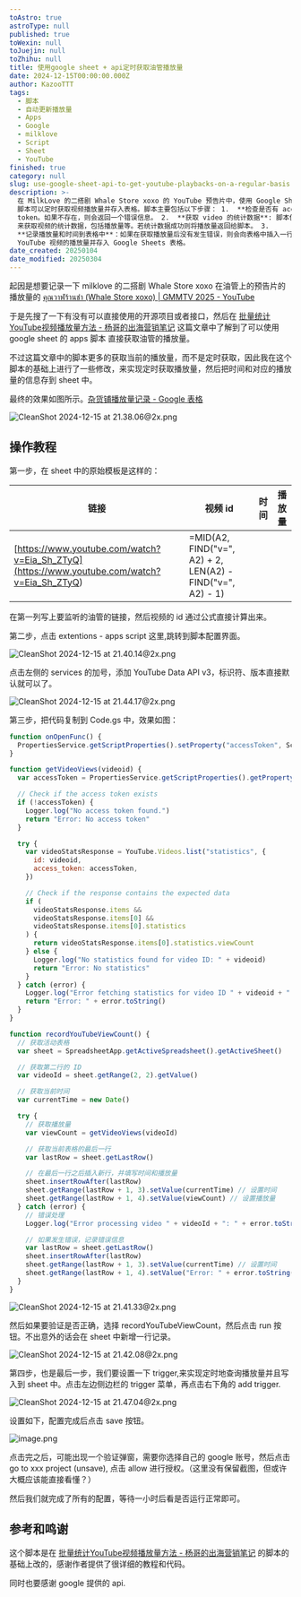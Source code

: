 ```yaml
---
toAstro: true
astroType: null
published: true
toWexin: null
toJuejin: null
toZhihu: null
title: 使用google sheet + api定时获取油管播放量
date: 2024-12-15T00:00:00.000Z
author: KazooTTT
tags:
  - 脚本
  - 自动更新播放量
  - Apps
  - Google
  - milklove
  - Script
  - Sheet
  - YouTube
finished: true
category: null
slug: use-google-sheet-api-to-get-youtube-playbacks-on-a-regular-basis
description: >-
  在 MilkLove 的二搭剧 Whale Store xoxo 的 YouTube 预告片中，使用 Google Sheets
  脚本可以定时获取视频播放量并存入表格。脚本主要包括以下步骤： 1.  **检查是否有 access token**: 脚本首先检查是否存在 access
  token。如果不存在，则会返回一个错误信息。 2.  **获取 video 的统计数据**: 脚本使用 YouTube API
  来获取视频的统计数据，包括播放量等。若统计数据成功则将播放量返回给脚本。 3. 
  **记录播放量和时间到表格中**：如果在获取播放量后没有发生错误，则会向表格中插入一行，其中包含当前时间和播放量。 因此，通过这个脚本，可以定时地获取
  YouTube 视频的播放量并存入 Google Sheets 表格。
date_created: 20250104
date_modified: 20250304
---
```


起因是想要记录一下 milklove 的二搭剧 Whale Store xoxo 在油管上的预告片的播放量的 [คุณวาฬร้านชำ (Whale Store xoxo) \| GMMTV 2025 - YouTube](<https://www.youtube.com/watch?v=Eia_Sh_ZTyQ>)

于是先搜了一下有没有可以直接使用的开源项目或者接口，然后在 [批量统计YouTube视频播放量方法 - 杨哥的出海营销笔记](<https://marketingyang.com/%E6%89%B9%E9%87%8F%E7%BB%9F%E8%AE%A1youtube%E8%A7%86%E9%A2%91%E6%92%AD%E6%94%BE%E9%87%8F%E6%96%B9%E6%B3%95/>) 这篇文章中了解到了可以使用 google sheet 的 apps 脚本 直接获取油管的播放量。

不过这篇文章中的脚本更多的获取当前的播放量，而不是定时获取，因此我在这个脚本的基础上进行了一些修改，来实现定时获取播放量，然后把时间和对应的播放量的信息存到 sheet 中。

最终的效果如图所示。[杂货铺播放量记录 - Google 表格](<https://docs.google.com/spreadsheets/d/12l5v7V-lyHFXw1KkgGAFtnvbVejrKshOLGsulLf8P1A/edit?usp=sharing>)

![CleanShot 2024-12-15 at 21.38.06@2x.png](<https://pictures.kazoottt.top/2024/12/20241215-1d48251e5fc8c4b10db40df0be42ec44.png>)

## 操作教程

第一步，在 sheet 中的原始模板是这样的：

| 链接                                                                                       | 视频 id                                                    | 时间 | 播放量 |
| ------------------------------------------------------------------------------------------ | ---------------------------------------------------------- | ---- | ------ |
| [https://www.youtube.com/watch?v=Eia_Sh_ZTyQ](<https://www.youtube.com/watch?v=Eia_Sh_ZTyQ>) | =MID(A2, FIND("v=", A2) + 2, LEN(A2) - FIND("v=", A2) - 1) |      |        |

在第一列写上要监听的油管的链接，然后视频的 id 通过公式直接计算出来。

第二步，点击 extentions - apps script 这里,跳转到脚本配置界面。

![CleanShot 2024-12-15 at 21.40.14@2x.png](<https://pictures.kazoottt.top/2024/12/20241215-67500f88d9213bc751ab385fabc8ba4d.png>)

点击左侧的 services 的加号，添加 YouTube Data API v3，标识符、版本直接默认就可以了。

![CleanShot 2024-12-15 at 21.44.17@2x.png](<https://pictures.kazoottt.top/2024/12/20241215-910db7890a903b9cd74b173ad34fa0ad.png>)

第三步，把代码复制到 Code.gs 中，效果如图：

```js
function onOpenFunc() {
  PropertiesService.getScriptProperties().setProperty("accessToken", ScriptApp.getOAuthToken())
}

function getVideoViews(videoid) {
  var accessToken = PropertiesService.getScriptProperties().getProperty("accessToken")

  // Check if the access token exists
  if (!accessToken) {
    Logger.log("No access token found.")
    return "Error: No access token"
  }

  try {
    var videoStatsResponse = YouTube.Videos.list("statistics", {
      id: videoid,
      access_token: accessToken,
    })

    // Check if the response contains the expected data
    if (
      videoStatsResponse.items &&
      videoStatsResponse.items[0] &&
      videoStatsResponse.items[0].statistics
    ) {
      return videoStatsResponse.items[0].statistics.viewCount
    } else {
      Logger.log("No statistics found for video ID: " + videoid)
      return "Error: No statistics"
    }
  } catch (error) {
    Logger.log("Error fetching statistics for video ID " + videoid + ": " + error.toString())
    return "Error: " + error.toString()
  }
}

function recordYouTubeViewCount() {
  // 获取活动表格
  var sheet = SpreadsheetApp.getActiveSpreadsheet().getActiveSheet()

  // 获取第二行的 ID
  var videoId = sheet.getRange(2, 2).getValue()

  // 获取当前时间
  var currentTime = new Date()

  try {
    // 获取播放量
    var viewCount = getVideoViews(videoId)

    // 获取当前表格的最后一行
    var lastRow = sheet.getLastRow()

    // 在最后一行之后插入新行，并填写时间和播放量
    sheet.insertRowAfter(lastRow)
    sheet.getRange(lastRow + 1, 3).setValue(currentTime) // 设置时间
    sheet.getRange(lastRow + 1, 4).setValue(viewCount) // 设置播放量
  } catch (error) {
    // 错误处理
    Logger.log("Error processing video " + videoId + ": " + error.toString())

    // 如果发生错误，记录错误信息
    var lastRow = sheet.getLastRow()
    sheet.insertRowAfter(lastRow)
    sheet.getRange(lastRow + 1, 3).setValue(currentTime) // 设置时间
    sheet.getRange(lastRow + 1, 4).setValue("Error: " + error.toString()) // 设置错误信息
  }
}
```

![CleanShot 2024-12-15 at 21.41.33@2x.png](<https://pictures.kazoottt.top/2024/12/20241215-bc187c06a7f8ff245814034294da6035.png>)

然后如果要验证是否正确，选择 recordYouTubeViewCount，然后点击 run 按钮。不出意外的话会在 sheet 中新增一行记录。

![CleanShot 2024-12-15 at 21.42.08@2x.png](<https://pictures.kazoottt.top/2024/12/20241215-9e27a00e167349a672a56770393fb680.png>)

第四步，也是最后一步，我们要设置一下 trigger,来实现定时地查询播放量并且写入到 sheet 中。点击左边侧边栏的 trigger 菜单，再点击右下角的 add trigger.

![CleanShot 2024-12-15 at 21.47.04@2x.png](<https://pictures.kazoottt.top/2024/12/20241215-9cc933a553b36a5f35cb1310ee5f455f.png>)

设置如下，配置完成后点击 save 按钮。

![image.png](<https://pictures.kazoottt.top/2024/12/20241215-2158ed0c440adc3d3bae20f2bfdc5355.png>)

点击完之后，可能出现一个验证弹窗，需要你选择自己的 google 账号，然后点击 go to xxx project (unsave), 点击 allow 进行授权。（这里没有保留截图，但或许大概应该能直接看懂？）

然后我们就完成了所有的配置，等待一小时后看是否运行正常即可。

## 参考和鸣谢

这个脚本是在 [批量统计YouTube视频播放量方法 - 杨哥的出海营销笔记](<https://marketingyang.com/%E6%89%B9%E9%87%8F%E7%BB%9F%E8%AE%A1youtube%E8%A7%86%E9%A2%91%E6%92%AD%E6%94%BE%E9%87%8F%E6%96%B9%E6%B3%95/>) 的脚本的基础上改的，感谢作者提供了很详细的教程和代码。

同时也要感谢 google 提供的 api.
